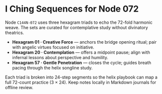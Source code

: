# I Ching Sequences for Node 072

Node `C144N-072` uses three hexagram triads to echo the 72-fold harmonic weave. The sets are curated for contemplative study without divinatory theatrics.

- **Hexagram 01 · Creative Force** — anchors the bridge opening ritual; pair with angelic virtues focused on initiative.
- **Hexagram 20 · Contemplation** — offers a midpoint pause; align with infernal lessons about perspective and humility.
- **Hexagram 57 · Gentle Penetration** — closes the cycle; guides breath pacing through the helix songline study.

Each triad is broken into 24-step segments so the helix playbook can map a full 72-count practice (3 × 24). Keep notes locally in Markdown journals for offline review.
